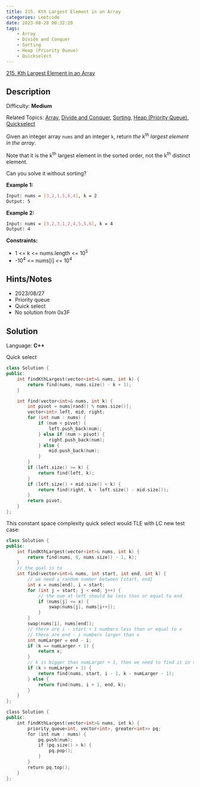 ```yaml
---
title: 215. Kth Largest Element in an Array
categories: Leetcode
date: 2023-08-28 00:32:20
tags:
    - Array
    - Divide and Conquer
    - Sorting
    - Heap (Priority Queue)
    - Quickselect
---
```


[215\. Kth Largest Element in an Array](https://leetcode.com/problems/kth-largest-element-in-an-array/)

## Description

Difficulty: **Medium**

Related Topics: [Array](https://leetcode.com/tag/https://leetcode.com/tag/array//), [Divide and Conquer](https://leetcode.com/tag/https://leetcode.com/tag/divide-and-conquer//), [Sorting](https://leetcode.com/tag/https://leetcode.com/tag/sorting//), [Heap (Priority Queue)](https://leetcode.com/tag/https://leetcode.com/tag/heap-priority-queue//), [Quickselect](https://leetcode.com/tag/https://leetcode.com/tag/quickselect//)

Given an integer array `nums` and an integer `k`, return _the_ k<sup>th</sup> _largest element in the array_.

Note that it is the k<sup>th</sup> largest element in the sorted order, not the k<sup>th</sup> distinct element.

Can you solve it without sorting?

**Example 1:**

```bash
Input: nums = [3,2,1,5,6,4], k = 2
Output: 5
```

**Example 2:**

```bash
Input: nums = [3,2,3,1,2,4,5,5,6], k = 4
Output: 4
```

**Constraints:**

* 1 <= k <= nums.length <= 10<sup>5</sup>
* -10<sup>4</sup> <= nums[i] <= 10<sup>4</sup>

## Hints/Notes

* 2023/08/27
* Priority queue
* Quick select
* No solution from 0x3F

## Solution

Language: **C++**

Quick select

```C++
class Solution {
public:
    int findKthLargest(vector<int>& nums, int k) {
        return find(nums, nums.size() - k + 1);
    }

    int find(vector<int>& nums, int k) {
        int pivot = nums[rand() % nums.size()];
        vector<int> left, mid, right;
        for (int num : nums) {
            if (num < pivot) {
                left.push_back(num);
            } else if (num > pivot) {
                right.push_back(num);
            } else {
                mid.push_back(num);
            }
        }
        if (left.size() >= k) {
            return find(left, k);
        }
        if (left.size() + mid.size() < k) {
            return find(right, k - left.size() - mid.size());
        }
        return pivot;
    }
};
```

This constant space complexity quick select would TLE with LC new test case:

```C++
class Solution {
public:
    int findKthLargest(vector<int>& nums, int k) {
        return find(nums, 0, nums.size() - 1, k);
    }
    // the goal is to
    int find(vector<int>& nums, int start, int end, int k) {
        // we need a random number between [start, end]
        int x = nums[end], i = start;
        for (int j = start; j < end; j++) {
            // the num at left should be less than or equal to end
            if (nums[j] <= x) {
                swap(nums[j], nums[i++]);
            }
        }
        swap(nums[i], nums[end]);
        // there are i - start + 1 numbers less than or equal to x
        // there are end - i numbers larger than x
        int numLarger = end - i;
        if (k == numLarger + 1) {
            return x;
        }
        // k is bigger than numLarger + 1, then we need to find it in the left side
        if (k > numLarger + 1) {
            return find(nums, start, i - 1, k - numLarger - 1);
        } else {
            return find(nums, i + 1, end, k);
        }
    }
};
```

```C++
class Solution {
public:
    int findKthLargest(vector<int>& nums, int k) {
        priority_queue<int, vector<int>, greater<int>> pq;
        for (int num : nums) {
            pq.push(num);
            if (pq.size() > k) {
                pq.pop();
            }
        }
        return pq.top();
    }
};
```
